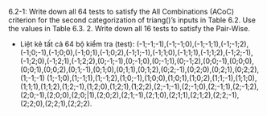 6.2-1: Write down all 64 tests to satisfy the All Combinations (ACoC) criterion for the second categorization of triang()’s inputs in Table 6.2. Use the values in Table 6.3. 2. Write down all 16 tests to satisfy the Pair-Wise.
- Liệt kê tất cả 64 bộ kiểm tra (test):
(-1;-1;-1),(-1;-1;0),(-1;-1;1),(-1;-1;2),(-1;0;-1),(-1;0;0),(-1;0;1),(-1;0;2),(-1;1;-1),(-1;1;0),(-1;1;1),(-1;1;2),(-1;2;-1),(-1;2;0),(-1;2;1),(-1;2;2),(0;-1;-1),(0;-1;0),(0;-1;1),(0;-1;2),(0;0;-1),(0;0;0),(0;0;1),(0;0;2),(0;1;-1),(0;1;0),(0;1;1),(0;1;2),(0;2;-1),(0;2;0),(0;2;1),(0;2;2),(1;-1;-1)
(1;-1;0),(1;-1;1),(1;-1;2),(1;0;-1),(1;0;0),(1;0;1),(1;0;2),(1;1;-1),(1;1;0),(1;1;1),(1;1;2),(1;2;-1),(1;2;0),(1;2;1),(1;2;2),(2;-1;-1),(2;-1;0),(2;-1;1),(2;-1;2),(2;0;-1),(2;0;0),(2;0;|1),(2;0;2),(2;1;-1),(2;1;0),(2;1;1),(2;1;2),(2;2;-1),(2;2;0),(2;2;1),(2;2;2).
